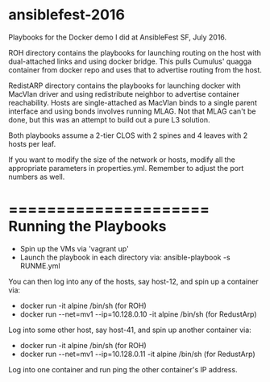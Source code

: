 # ansiblefest-2016
Playbooks for the Docker demo I did at AnsibleFest SF, July 2016.

ROH directory contains the playbooks for launching routing on the host with dual-attached links and using docker bridge. This pulls Cumulus' quagga container from docker repo and uses that to advertise routing from the host.

RedistARP directory contains the playbooks for launching docker with MacVlan driver and using redistribute neighbor to advertise container reachability. Hosts are single-attached as MacVlan binds to a single parent interface and using bonds involves running MLAG. Not that MLAG can't be done, but this was an attempt to build out a pure L3 solution.

Both playbooks assume a 2-tier CLOS with 2 spines and 4 leaves with 2 hosts per leaf.

If you want to modify the size of the network or hosts, modify all the appropriate parameters in properties.yml. Remember to adjust the port numbers as well.

=====================
Running the Playbooks
======================
* Spin up the VMs via 'vagrant up'
* Launch the playbook in each directory via: ansible-playbook -s RUNME.yml

You can then log into any of the hosts, say host-12, and spin up a container via:
  * docker run -it alpine /bin/sh (for ROH)
  * docker run --net=mv1 --ip=10.128.0.10 -it alpine /bin/sh (for RedustArp)

Log into some other host, say host-41, and spin up another container via:
 * docker run -it alpine /bin/sh (for ROH)
  * docker run --net=mv1 --ip=10.128.0.11 -it alpine /bin/sh (for RedustArp)

Log into one container and run ping the other container's IP address.


